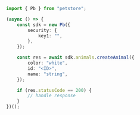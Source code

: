 <!-- Start SDK Example Usage -->


```typescript
import { Pb } from "petstore";

(async () => {
    const sdk = new Pb({
        security: {
            key1: "",
        },
    });

    const res = await sdk.animals.createAnimal({
        color: "white",
        id: "<ID>",
        name: "string",
    });

    if (res.statusCode == 200) {
        // handle response
    }
})();

```
<!-- End SDK Example Usage -->